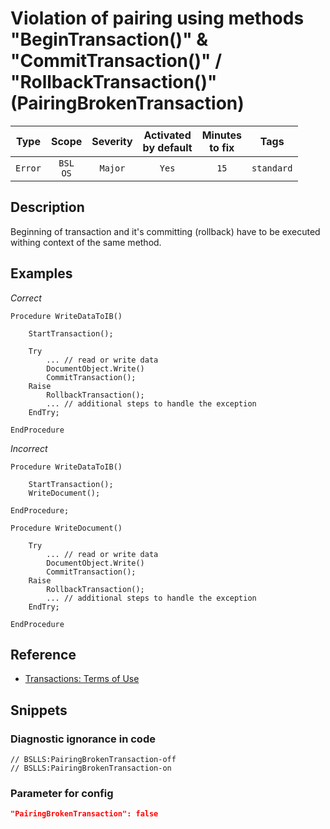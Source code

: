# Violation of pairing using methods "BeginTransaction()" & "CommitTransaction()" / "RollbackTransaction()" (PairingBrokenTransaction)

 |  Type   |        Scope        | Severity | Activated<br>by default | Minutes<br>to fix |    Tags    |
 |:-------:|:-------------------:|:--------:|:-----------------------------:|:-----------------------:|:----------:|
 | `Error` | `BSL`<br>`OS` | `Major`  |             `Yes`             |          `15`           | `standard` | 

<!-- Блоки выше заполняются автоматически, не трогать -->
## Description

Beginning of transaction and it's committing (rollback) have to be executed withing context of the same method.

## Examples

*Correct*

```bsl
Procedure WriteDataToIB()

    StartTransaction();

    Try
        ... // read or write data
        DocumentObject.Write()
        CommitTransaction();
    Raise
        RollbackTransaction();
        ... // additional steps to handle the exception
    EndTry;

EndProcedure
```

*Incorrect*

```bsl
Procedure WriteDataToIB()

    StartTransaction();
    WriteDocument();

EndProcedure;

Procedure WriteDocument()

    Try
        ... // read or write data
        DocumentObject.Write()
        CommitTransaction();
    Raise
        RollbackTransaction();
        ... // additional steps to handle the exception
    EndTry;

EndProcedure

```

## Reference

* [Transactions: Terms of Use](https://its.1c.ru/db/v8std#content:783:hdoc)

## Snippets

<!-- Блоки ниже заполняются автоматически, не трогать -->
### Diagnostic ignorance in code

```bsl
// BSLLS:PairingBrokenTransaction-off
// BSLLS:PairingBrokenTransaction-on
```

### Parameter for config

```json
"PairingBrokenTransaction": false
```
